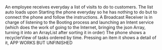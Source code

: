 An employee receives everyday a list of visits to do to customers. The list auto loads upon Starting the phone 
everyday so he has nothing to do but to connect the phone and follow the instructions. A Broadcast Receiver
is in charge of listening to the Booting process and launching an Intent service (which does the work of 
going to the Internet, bringing the json Array, turning it into an ArrayList after sorting it in order)
The phone shows a recyclerView of tasks ordered by time. Pressing an item it shows a detail of it, APP WORKS 
BUT UNFINISHED
